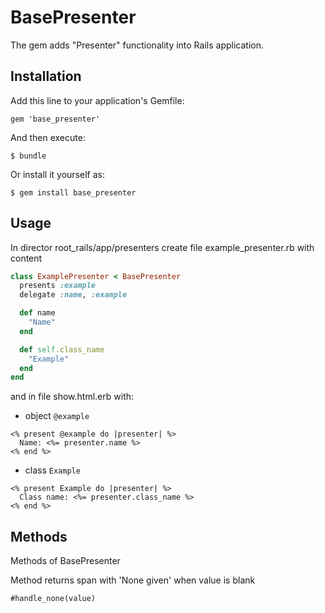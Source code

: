 # BasePresenter

The gem adds "Presenter" functionality into Rails application.

## Installation

Add this line to your application's Gemfile:

    gem 'base_presenter'

And then execute:

    $ bundle

Or install it yourself as:

    $ gem install base_presenter

## Usage

In director root_rails/app/presenters create file example_presenter.rb with content

```ruby
class ExamplePresenter < BasePresenter
  presents :example
  delegate :name, :example

  def name
    "Name"
  end

  def self.class_name
    "Example"
  end
end
```

and in file show.html.erb with:
* object `@example`

```erb
<% present @example do |presenter| %>
  Name: <%= presenter.name %>
<% end %>
```

* class `Example`

```erb
<% present Example do |presenter| %>
  Class name: <%= presenter.class_name %>
<% end %>
```
## Methods

Methods of BasePresenter

Method returns span with 'None given' when value is blank
```erb
#handle_none(value)
```


